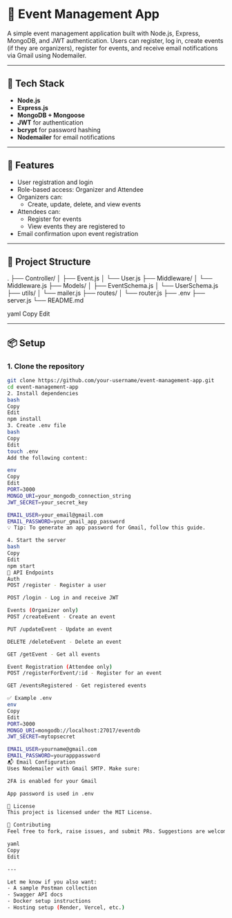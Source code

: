 # 📅 Event Management App

A simple event management application built with Node.js, Express, MongoDB, and JWT authentication. Users can register, log in, create events (if they are organizers), register for events, and receive email notifications via Gmail using Nodemailer.

---

## 🔧 Tech Stack

- **Node.js**
- **Express.js**
- **MongoDB + Mongoose**
- **JWT** for authentication
- **bcrypt** for password hashing
- **Nodemailer** for email notifications

---

## 🚀 Features

- User registration and login
- Role-based access: Organizer and Attendee
- Organizers can:
  - Create, update, delete, and view events
- Attendees can:
  - Register for events
  - View events they are registered to
- Email confirmation upon event registration

---

## 📁 Project Structure

. ├── Controller/ │ ├── Event.js │ └── User.js ├── Middleware/ │ └── Middleware.js ├── Models/ │ ├── EventSchema.js │ └── UserSchema.js ├── utils/ │ └── mailer.js ├── routes/ │ └── router.js ├── .env ├── server.js └── README.md

yaml
Copy
Edit

---

## 📦 Setup

### 1. Clone the repository

```bash
git clone https://github.com/your-username/event-management-app.git
cd event-management-app
2. Install dependencies
bash
Copy
Edit
npm install
3. Create .env file
bash
Copy
Edit
touch .env
Add the following content:

env
Copy
Edit
PORT=3000
MONGO_URI=your_mongodb_connection_string
JWT_SECRET=your_secret_key

EMAIL_USER=your_email@gmail.com
EMAIL_PASSWORD=your_gmail_app_password
💡 Tip: To generate an app password for Gmail, follow this guide.

4. Start the server
bash
Copy
Edit
npm start
🔌 API Endpoints
Auth
POST /register - Register a user

POST /login - Log in and receive JWT

Events (Organizer only)
POST /createEvent - Create an event

PUT /updateEvent - Update an event

DELETE /deleteEvent - Delete an event

GET /getEvent - Get all events

Event Registration (Attendee only)
POST /registerForEvent/:id - Register for an event

GET /eventsRegistered - Get registered events

✅ Example .env
env
Copy
Edit
PORT=3000
MONGO_URI=mongodb://localhost:27017/eventdb
JWT_SECRET=mytopsecret

EMAIL_USER=yourname@gmail.com
EMAIL_PASSWORD=yourapppassword
📬 Email Configuration
Uses Nodemailer with Gmail SMTP. Make sure:

2FA is enabled for your Gmail

App password is used in .env

📄 License
This project is licensed under the MIT License.

🙌 Contributing
Feel free to fork, raise issues, and submit PRs. Suggestions are welcome!

yaml
Copy
Edit

---

Let me know if you also want:
- A sample Postman collection
- Swagger API docs
- Docker setup instructions
- Hosting setup (Render, Vercel, etc.)
